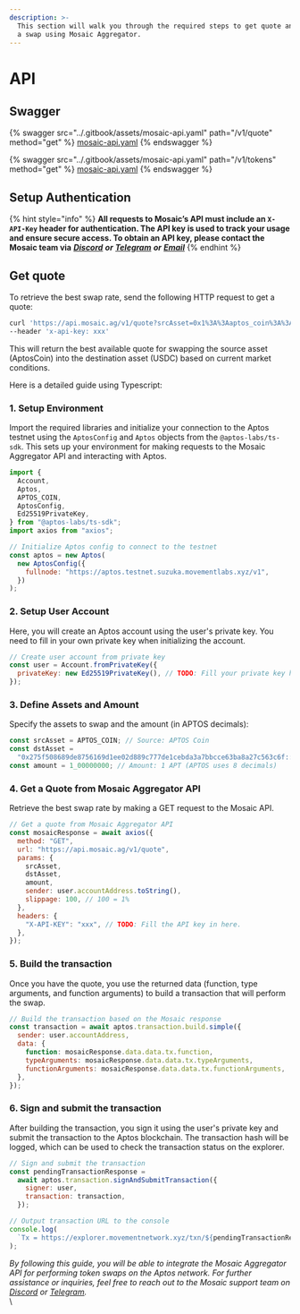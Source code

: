 ```yaml
---
description: >-
  This section will walk you through the required steps to get quote and submit
  a swap using Mosaic Aggregator.
---
```


# API

## Swagger <a href="#swagger" id="swagger"></a>

{% swagger src="../.gitbook/assets/mosaic-api.yaml" path="/v1/quote" method="get" %}
[mosaic-api.yaml](../.gitbook/assets/mosaic-api.yaml)
{% endswagger %}

{% swagger src="../.gitbook/assets/mosaic-api.yaml" path="/v1/tokens" method="get" %}
[mosaic-api.yaml](../.gitbook/assets/mosaic-api.yaml)
{% endswagger %}



## Setup Authentication

{% hint style="info" %}
**All requests to Mosaic’s API must include an `X-API-Key` header for authentication. The API key is used to track your usage and ensure secure access. To obtain an API key, please contact the Mosaic team via** [_**Discord**_](https://discord.gg/mosaicagg) _**or**_ [_**Telegram**_](http://t.me/mosaicaggchat) _**or**_ [_**Email**_](https://app.gitbook.com/u/wFeDG3R5KaeybOt5PaquEpON6pM2)
{% endhint %}

## Get quote

To retrieve the best swap rate, send the following HTTP request to get a quote:

```bash
curl 'https://api.mosaic.ag/v1/quote?srcAsset=0x1%3A%3Aaptos_coin%3A%3AAptosCoin&dstAsset=0x275f508689de8756169d1ee02d889c777de1cebda3a7bbcce63ba8a27c563c6f%3A%3Atokens%3A%3AUSDC&amount=1000000000&sender=0x0000000000000000000000000000000000000000000000000000000000000000&slippage=10' \
--header 'x-api-key: xxx'
```

This will return the best available quote for swapping the source asset (AptosCoin) into the destination asset (USDC) based on current market conditions.

Here is a detailed guide using Typescript:

### 1. Setup Environment

Import the required libraries and initialize your connection to the Aptos testnet using the `AptosConfig` and `Aptos` objects from the `@aptos-labs/ts-sdk`. This sets up your environment for making requests to the Mosaic Aggregator API and interacting with Aptos.

```javascript
import {
  Account,
  Aptos,
  APTOS_COIN,
  AptosConfig,
  Ed25519PrivateKey,
} from "@aptos-labs/ts-sdk";
import axios from "axios";

// Initialize Aptos config to connect to the testnet
const aptos = new Aptos(
  new AptosConfig({
    fullnode: "https://aptos.testnet.suzuka.movementlabs.xyz/v1",
  })
);
```

### 2. Setup User Account

Here, you will create an Aptos account using the user's private key. You need to fill in your own private key when initializing the account.

```javascript
// Create user account from private key
const user = Account.fromPrivateKey({
  privateKey: new Ed25519PrivateKey(), // TODO: Fill your private key here.
});
```

### 3. Define Assets and Amount

Specify the assets to swap and the amount (in APTOS decimals):

```javascript
const srcAsset = APTOS_COIN; // Source: APTOS Coin
const dstAsset =
  "0x275f508689de8756169d1ee02d889c777de1cebda3a7bbcce63ba8a27c563c6f::tokens::USDC"; // Destination: USDC
const amount = 1_00000000; // Amount: 1 APT (APTOS uses 8 decimals)
```

### 4. Get a Quote from Mosaic Aggregator API

Retrieve the best swap rate by making a GET request to the Mosaic API.

```javascript
// Get a quote from Mosaic Aggregator API
const mosaicResponse = await axios({
  method: "GET",
  url: "https://api.mosaic.ag/v1/quote",
  params: {
    srcAsset,
    dstAsset,
    amount,
    sender: user.accountAddress.toString(),
    slippage: 100, // 100 = 1%
  },
  headers: {
    "X-API-KEY": "xxx", // TODO: Fill the API key in here.
  },
});
```

### 5. Build the transaction

Once you have the quote, you use the returned data (function, type arguments, and function arguments) to build a transaction that will perform the swap.

```javascript
// Build the transaction based on the Mosaic response
const transaction = await aptos.transaction.build.simple({
  sender: user.accountAddress,
  data: {
    function: mosaicResponse.data.data.tx.function,
    typeArguments: mosaicResponse.data.data.tx.typeArguments,
    functionArguments: mosaicResponse.data.data.tx.functionArguments,
  },
});
```

### 6. Sign and submit the transaction

After building the transaction, you sign it using the user's private key and submit the transaction to the Aptos blockchain. The transaction hash will be logged, which can be used to check the transaction status on the explorer.

```javascript
// Sign and submit the transaction
const pendingTransactionResponse =
  await aptos.transaction.signAndSubmitTransaction({
    signer: user,
    transaction: transaction,
  });

// Output transaction URL to the console
console.log(
  `Tx = https://explorer.movementnetwork.xyz/txn/${pendingTransactionResponse.hash}?network=testnet`
);
```

_By following this guide, you will be able to integrate the Mosaic Aggregator API for performing token swaps on the Aptos network. For further assistance or inquiries, feel free to reach out to the Mosaic support team on_ [_Discord_](https://discord.gg/mosaicagg) _or_ [_Telegram_](http://t.me/mosaicaggchat)_._\
\\
